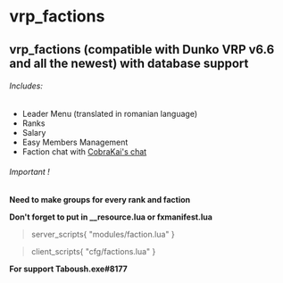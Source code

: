 # **vrp_factions**
## vrp_factions (compatible with Dunko VRP v6.6 and all the newest) with database support 

###### Includes:
- Leader Menu (translated in romanian language)
- Ranks
- Salary
- Easy Members Management
- Faction chat with [CobraKai's chat](https://github.com/DaNiel-Coder3/chat-fivem)

###### Important !

**Need to make groups for every rank and faction**

**Don't forget to put in __resource.lua or fxmanifest.lua**
> server_scripts{ 
 "modules/faction.lua"
}

> client_scripts{
 "cfg/factions.lua"
} 

**__For support Taboush.exe#8177__**
